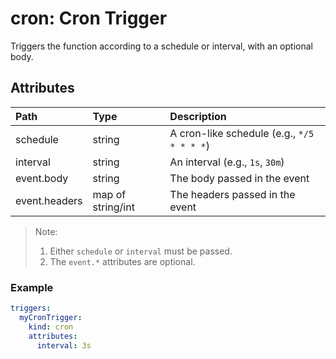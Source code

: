 # cron: Cron Trigger

Triggers the function according to a schedule or interval, with an optional body.

## Attributes

| Path | Type | Description |
| :--- | :--- | :--- |
| schedule | string | A cron-like schedule (e.g., `*/5 * * * *`) |
| interval | string | An interval (e.g., `1s`, `30m`) |
| event.body | string | The body passed in the event |
| event.headers | map of string/int | The headers passed in the event |

> Note:
>
> 1. Either `schedule` or `interval` must be passed.
> 2. The `event.*` attributes are optional.

### Example

```yaml
triggers:
  myCronTrigger:
    kind: cron
    attributes:
      interval: 3s
```

